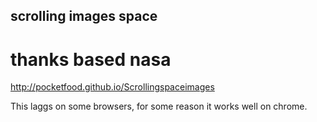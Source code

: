 ## scrolling images space
# thanks based nasa
http://pocketfood.github.io/Scrollingspaceimages

This laggs on some browsers, for some reason it works well on chrome.
